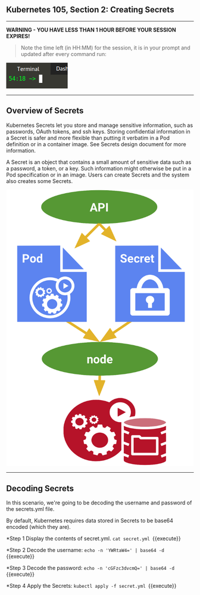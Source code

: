 ## Kubernetes 105, Section 2: Creating Secrets 

---

**WARNING - YOU HAVE LESS THAN 1 HOUR BEFORE YOUR SESSION EXPIRES!**

>Note the time left (in HH:MM) for the session, it is in your prompt and updated after every command run:

![Terminal Time Remaining](./assets/term-expire.png)

---

## Overview of Secrets 

Kubernetes Secrets let you store and manage sensitive information, such as passwords, OAuth tokens, and ssh keys. Storing confidential information in a Secret is safer and more flexible than putting it verbatim in a Pod definition or in a container image. See Secrets design document for more information.

A Secret is an object that contains a small amount of sensitive data such as a password, a token, or a key. Such information might otherwise be put in a Pod specification or in an image. Users can create Secrets and the system also creates some Secrets.

![Kubernetes Secrets Diagram](./assets/K8's-Secrets.png)

---

## Decoding Secrets

In this scenario, we're going to be decoding the username and password of the secrets.yml file. 

By default, Kubernetes requires data stored in Secrets to be base64 encoded (which they are). 

*Step 1
Display the contents of secret.yml. 
`cat secret.yml
`{{execute}}

*Step 2
Decode the username:
`echo -n 'YWRtaW4=' | base64 -d
`{{execute}}

*Step 3
Decode the password:
`echo -n 'cGFzc3dvcmQ=' | base64 -d
`{{execute}}

*Step 4
Apply the Secrets:
`kubectl apply -f secret.yml
`{{execute}}
